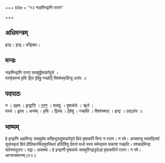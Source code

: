 +++
title = "१२ नाहमिन्द्राणि रारण"

+++
## अधिमन्त्रम्
इन्द्रः। इन्द्रः। पङ्क्तिः।

## मन्त्रः
नाहमि॑न्द्राणि रारण॒ सख्यु॑र्वृ॒षाक॑पेरृ॒ते ।  
यस्ये॒दमप्यं॑ ह॒विः प्रि॒यं दे॒वेषु॒ गच्छ॑ति॒ विश्व॑स्मा॒दिन्द्र॒ उत्त॑रः ॥

## पदपाठः
न । अ॒हम् । इ॒न्द्रा॒णि॒ । र॒र॒ण॒ । सख्युः॑ । वृ॒षाक॑पेः । ऋ॒ते ।  
यस्य॑ । इ॒दम् । अप्य॑म् । ह॒विः । प्रि॒यम् । दे॒वेषु॑ । गच्छ॑ति । विश्व॑स्मात् । इन्द्रः॑ । उत्ऽत॑रः ॥

## भाष्यम्
हे इन्द्राणि अहमिन्द्रः सख्युर्मम सखिभूताद्वृषाकपेरृते प्रियं वृषाकपिं विना न रराण। न रमे। अप्यमप्सु भवमद्भिर्वा सुसंस्कृतं प्रियं प्रीतिकरमिदमुपस्थितं हविर्देवेषु देवनां मध्ये यस्य ममेन्द्रस्य सकाशं गच्छति। यश्चाहमिन्द्रः सर्वस्मादुत्तरः। यद्वा। अयमर्थः। हे इन्द्राणी वृषाकपेः सख्युरिन्द्रादृतेऽहं वृषाकपिर्न रराण। न रमे। आन्यत्समानम्॥१२॥